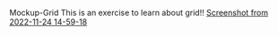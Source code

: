 Mockup-Grid
This is an exercise to learn about grid!!
[Screenshot from 2022-11-24 14-59-18](https://user-images.githubusercontent.com/116160026/203802333-e257f13d-e875-4f19-9a36-8c624128d6a6.png)
